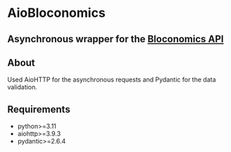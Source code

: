 # AioBloconomics

## Asynchronous wrapper for the [Bloconomics API](https://blockonomics.co)

## About

Used AioHTTP for the asynchronous requests and Pydantic for the data validation.

## Requirements

- python>=3.11
- aiohttp>=3.9.3
- pydantic>=2.6.4